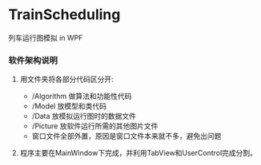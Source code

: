 # TrainScheduling
列车运行图模拟 in WPF

### 软件架构说明

1. 用文件夹将各部分代码区分开: 

	 + /Algorithm 做算法和功能性代码
	 + /Model 放模型和类代码
	 + /Data 放模拟运行图时的数据文件
	 + /Picture 放软件运行所需的其他图片文件
	 + 窗口文件全部外置，原因是窗口文件本来就不多，避免出问题

2. 程序主要在MainWindow下完成，并利用TabView和UserControl完成分割。